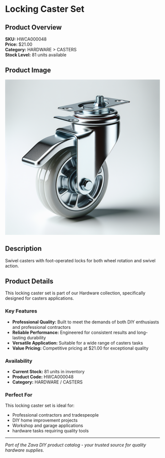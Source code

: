 # Locking Caster Set

## Product Overview

**SKU:** HWCA000048  
**Price:** $21.00  
**Category:** HARDWARE > CASTERS  
**Stock Level:** 81 units available  

## Product Image

![Locking Caster Set](https://raw.githubusercontent.com/microsoft/ai-tour-26-zava-diy-dataset-plus-mcp/refs/heads/main/images/hardware_casters_locking_caster_set_20250620_201711.png)

## Description

Swivel casters with foot-operated locks for both wheel rotation and swivel action.

## Product Details

This locking caster set is part of our Hardware collection, specifically designed for casters applications. 

### Key Features

- **Professional Quality:** Built to meet the demands of both DIY enthusiasts and professional contractors
- **Reliable Performance:** Engineered for consistent results and long-lasting durability
- **Versatile Application:** Suitable for a wide range of casters tasks
- **Value Pricing:** Competitive pricing at $21.00 for exceptional quality

### Availability

- **Current Stock:** 81 units in inventory
- **Product Code:** HWCA000048
- **Category:** HARDWARE / CASTERS

### Perfect For

This locking caster set is ideal for:
- Professional contractors and tradespeople
- DIY home improvement projects  
- Workshop and garage applications
- hardware tasks requiring quality tools

---

*Part of the Zava DIY product catalog - your trusted source for quality hardware supplies.*
